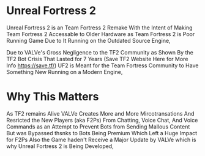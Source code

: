# Unreal Fortress 2
Unreal Fortress 2 is an Team Fortress 2 Remake With the Intent of Making Team Fortress 2 Accessable to Older Hardware as Team Fortress 2 is Poor Running Game Due to It Running on the Outdated Source Engine,

Due to VALVe's Gross Negligence to the TF2 Community as Shown By the TF2 Bot Crisis That Lasted for 7 Years (Save TF2 Website Here for More Info https://save.tf/) UF2 is Meant for the Team Fortress Community to Have Something New Running on a Modern Engine,

# Why This Matters

As TF2 remains Alive VALVe Creates More and More Mircotransations And Resricted the New Players (aka F2Ps) From Chatting, Voice Chat, And Voice Commands as an Attempt to Prevent Bots from Sending Mallous Content But was Bypassed thsnks to Bots Being Premium Which Left a Huge Impact for F2Ps Also the Game haden't Receive a Major Update by VALVe which is why Unreal Fortress 2 is Being Developed,
